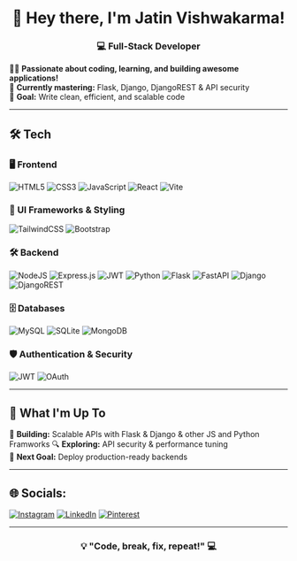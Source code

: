 <h1 align="center">🚀 Hey there, I'm Jatin Vishwakarma!</h1>  
<h3 align="center">💻 Full-Stack Developer</h3>  

👨‍💻 **Passionate about coding, learning, and building awesome applications!**  
🌱 **Currently mastering:** Flask, Django, DjangoREST & API security  
🎯 **Goal:** Write clean, efficient, and scalable code  

---

## 🛠️ Tech

### 🖥️ Frontend  
![HTML5](https://img.shields.io/badge/html5-%23E34F26.svg?style=for-the-badge&logo=html5&logoColor=white)  ![CSS3](https://img.shields.io/badge/css3-%231572B6.svg?style=for-the-badge&logo=css3&logoColor=white)  ![JavaScript](https://img.shields.io/badge/javascript-%23323330.svg?style=for-the-badge&logo=javascript&logoColor=%23F7DF1E)  ![React](https://img.shields.io/badge/react-%2320232a.svg?style=for-the-badge&logo=react&logoColor=%2361DAFB)  ![Vite](https://img.shields.io/badge/vite-%23646CFF.svg?style=for-the-badge&logo=vite&logoColor=white)  
  
### 🎨 UI Frameworks & Styling  
![TailwindCSS](https://img.shields.io/badge/tailwindcss-%2338B2AC.svg?style=for-the-badge&logo=tailwind-css&logoColor=white)  ![Bootstrap](https://img.shields.io/badge/bootstrap-%238511FA.svg?style=for-the-badge&logo=bootstrap&logoColor=white)  
  
### 🛠️ Backend  
![NodeJS](https://img.shields.io/badge/node.js-6DA55F?style=for-the-badge&logo=node.js&logoColor=white)  ![Express.js](https://img.shields.io/badge/express.js-%23404d59.svg?style=for-the-badge&logo=express&logoColor=%2361DAFB)  ![JWT](https://img.shields.io/badge/JWT-black?style=for-the-badge&logo=JSON%20web%20tokens)  ![Python](https://img.shields.io/badge/python-3670A0?style=for-the-badge&logo=python&logoColor=ffdd54)  ![Flask](https://img.shields.io/badge/flask-%23000.svg?style=for-the-badge&logo=flask&logoColor=white)  ![FastAPI](https://img.shields.io/badge/FastAPI-005571?style=for-the-badge&logo=fastapi) ![Django](https://img.shields.io/badge/django-%23092E20.svg?style=for-the-badge&logo=django&logoColor=white)  ![DjangoREST](https://img.shields.io/badge/DJANGO-REST-ff1709?style=for-the-badge&logo=django&logoColor=white&color=ff1709&labelColor=gray)  

### 🗄️ Databases  
![MySQL](https://img.shields.io/badge/mysql-4479A1.svg?style=for-the-badge&logo=mysql&logoColor=white)  ![SQLite](https://img.shields.io/badge/sqlite-%2307405e.svg?style=for-the-badge&logo=sqlite&logoColor=white) ![MongoDB](https://img.shields.io/badge/mongodb-%2347A248.svg?style=for-the-badge&logo=mongodb&logoColor=white)  


### 🛡️ Authentication & Security  
![JWT](https://img.shields.io/badge/JWT-black?style=for-the-badge&logo=JSON%20web%20tokens)  ![OAuth](https://img.shields.io/badge/OAuth-0080FF?style=for-the-badge&logo=oauth&logoColor=white)  


---

## 📌 What I'm Up To  
🚧 **Building:** Scalable APIs with Flask & Django & other JS and Python Framworks 
🔍 **Exploring:** API security & performance tuning  
🎯 **Next Goal:** Deploy production-ready backends  

---

## 🌐 Socials:

[![Instagram](https://img.shields.io/badge/Instagram-%23E4405F.svg?logo=Instagram&logoColor=white)](https://instagram.com/jatinvishwakarma158) [![LinkedIn](https://img.shields.io/badge/LinkedIn-%230077B5.svg?logo=linkedin&logoColor=white)](https://linkedin.com/in/jatin7425) [![Pinterest](https://img.shields.io/badge/Pinterest-%23E60023.svg?logo=Pinterest&logoColor=white)](https://pinterest.com/jatinvishwakarma4310) 

---

<h3 align="center">💡 "Code, break, fix, repeat!" 💻</h3>


